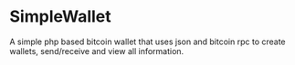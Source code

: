# SimpleWallet
 A simple php based bitcoin wallet that uses json and bitcoin rpc to create wallets, send/receive and view all information.
